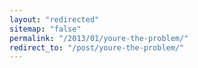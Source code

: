 ```yaml
---
layout: "redirected"
sitemap: "false"
permalink: "/2013/01/youre-the-problem/"
redirect_to: "/post/youre-the-problem/"
---
```





